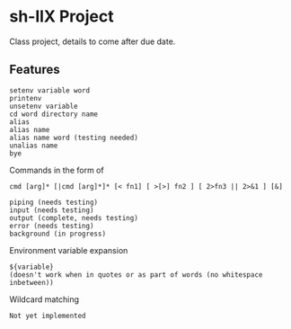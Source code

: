 # sh-llX Project
Class project, details to come after due date.

## Features
```
setenv variable word
printenv
unsetenv variable
cd word directory name
alias
alias name
alias name word (testing needed)
unalias name
bye
```

Commands in the form of
```
cmd [arg]* [|cmd [arg]*]* [< fn1] [ >[>] fn2 ] [ 2>fn3 || 2>&1 ] [&]
```

```
piping (needs testing)
input (needs testing)
output (complete, needs testing)
error (needs testing)
background (in progress)
```

Environment variable expansion 
```
${variable}
(doesn't work when in quotes or as part of words (no whitespace inbetween))
```

Wildcard matching
```
Not yet implemented
```

